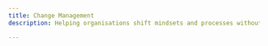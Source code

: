 ```yaml
---
title: Change Management
description: Helping organisations shift mindsets and processes without falling into transformation theatre.

---
```


